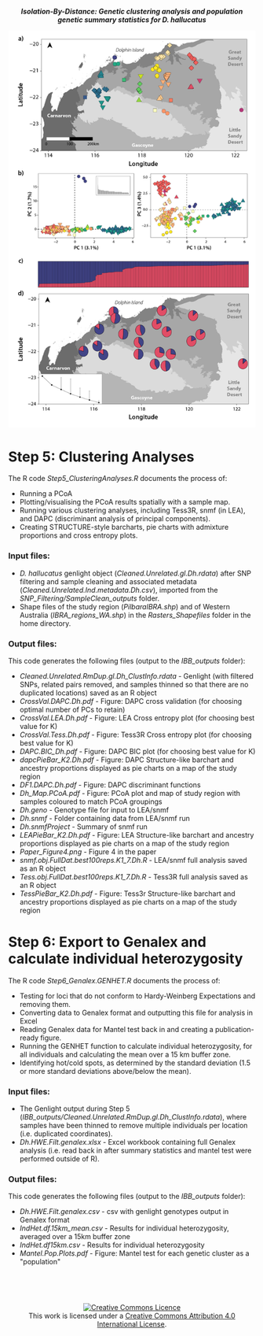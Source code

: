 <p align="center">
<b><i>Isolation-By-Distance: Genetic clustering analysis and population genetic summary statistics for D. hallucatus</i></b>
</p>
<div align="center">
    <img src="IBB_outputs/Paper_Figure4.png" width="700px"</img> 
</div>


# Step 5: Clustering Analyses 

The R code *Step5_ClusteringAnalyses.R* documents the process of:
* Running a PCoA
* Plotting/visualising the PCoA results spatially with a sample map.
* Running various clustering analyses, including Tess3R, snmf (in LEA), and DAPC (discriminant analysis of principal components).
* Creating STRUCTURE-style barcharts, pie charts with admixture proportions and cross entropy plots.


### Input files:
* *D. hallucatus* genlight object (*Cleaned.Unrelated.gl.Dh.rdata*) after SNP filtering and sample cleaning and associated metadata (*Cleaned.Unrelated.Ind.metadata.Dh.csv*), imported from the *SNP_Filtering/SampleClean_outputs* folder.
* Shape files of the study region (*PilbaraIBRA.shp*) and of Western Australia (*IBRA_regions_WA.shp*) in the *Rasters_Shapefiles* folder in the home directory.

### Output files:
This code generates the following files (output to the *IBB_outputs* folder):
* *Cleaned.Unrelated.RmDup.gl.Dh_ClustInfo.rdata* - Genlight (with filtered SNPs, related pairs removed, and samples thinned so that there are no duplicated locations) saved as an R object
* *CrossVal.DAPC.Dh.pdf* - Figure: DAPC cross validation (for choosing optimal number of PCs to retain)
* *CrossVal.LEA.Dh.pdf* - Figure: LEA Cross entropy plot (for choosing best value for K)
* *CrossVal.Tess.Dh.pdf* - Figure: Tess3R Cross entropy plot (for choosing best value for K)
* *DAPC.BIC_Dh.pdf* - Figure: DAPC BIC plot (for choosing best value for K)
* *dapcPieBar_K2.Dh.pdf* - Figure: DAPC Structure-like barchart and ancestry proportions displayed as pie charts on a map of the study region
* *DF1.DAPC.Dh.pdf* - Figure: DAPC discriminant functions
* *Dh_Map.PCoA.pdf* - Figure: PCoA plot and map of study region with samples coloured to match PCoA groupings
* *Dh.geno* - Genotype file for input to LEA/snmf
* *Dh.snmf* - Folder containing data from LEA/snmf run
* *Dh.snmfProject* - Summary of snmf run
* *LEAPieBar_K2.Dh.pdf* - Figure: LEA Structure-like barchart and ancestry proportions displayed as pie charts on a map of the study region
* *Paper_Figure4.png* - Figure 4 in the paper
* *snmf.obj.FullDat.best100reps.K1_7.Dh.R* - LEA/snmf full analysis saved as an R object
* *Tess.obj.FullDat.best100reps.K1_7.Dh.R* - Tess3R full analysis saved as an R object
* *TessPieBar_K2.Dh.pdf* - Figure: Tess3r Structure-like barchart and ancestry proportions displayed as pie charts on a map of the study region   




# Step 6: Export to Genalex and calculate individual heterozygosity

The R code *Step6_Genalex.GENHET.R* documents the process of:
* Testing for loci that do not conform to Hardy-Weinberg Expectations and removing them.
* Converting data to Genalex format and outputting this file for analysis in Excel
* Reading Genalex data for Mantel test back in and creating a publication-ready figure.
* Running the GENHET function to calculate individual heterozygosity, for all individuals and calculating the mean over a 15 km buffer zone.
* Identifying hot/cold spots, as determined by the standard deviation (1.5 or more standard deviations above/below the mean).


### Input files:
* The Genlight output during Step 5 (*IBB_outputs/Cleaned.Unrelated.RmDup.gl.Dh_ClustInfo.rdata*), where samples have been thinned to remove multiple individuals per location (i.e. duplicated coordinates).
* *Dh.HWE.Filt.genalex.xlsx* - Excel workbook containing full Genalex analysis (i.e. read back in after summary statistics and mantel test were performed outside of R).


### Output files:
This code generates the following files (output to the *IBB_outputs* folder):
* *Dh.HWE.Filt.genalex.csv* - csv with genlight genotypes output in Genalex format
* *IndHet.df.15km_mean.csv* - Results for individual heterozygosity, averaged over a 15km buffer zone
* *IndHet.df15km.csv* - Results for individual heterozygosity
* *Mantel.Pop.Plots.pdf* - Figure: Mantel test for each genetic cluster as a "population"


&nbsp;

&nbsp;

<div align="center">
<a rel="license" href="http://creativecommons.org/licenses/by/4.0/"><img alt="Creative Commons Licence" style="border-width:0" src="https://i.creativecommons.org/l/by/4.0/88x31.png" /></a><br />This work is licensed under a <a rel="license" href="http://creativecommons.org/licenses/by/4.0/">Creative Commons Attribution 4.0 International License</a>.
</div>
